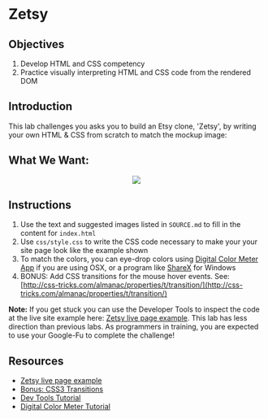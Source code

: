 # Zetsy

## Objectives

1. Develop HTML and CSS competency
2. Practice visually interpreting HTML and CSS code from the rendered DOM

## Introduction

This lab challenges you asks you to build an Etsy clone, 'Zetsy', by writing
your own HTML & CSS from scratch to match the mockup image:


## What We Want:

<p align="center">
<img src="https://curriculum-content.s3.amazonaws.com/fewds-css/fe-zetsy-complete.jpg">
</p>


## Instructions

1. Use the text and suggested images listed in `SOURCE.md` to fill in the content for `index.html`
2. Use `css/style.css` to write the CSS code necessary to make your your site page look like the example shown
3. To match the colors, you can eye-drop colors using [Digital Color Meter App](http://www.techrepublic.com/blog/apple-in-the-enterprise/discover-the-digitalcolor-meter-tool-on-your-mac/#) if you are using OSX, or a program like [ShareX](https://getsharex.com/) for Windows
4. BONUS: Add CSS transitions for the mouse hover events. See: [http://css-tricks.com/almanac/properties/t/transition/](http://css-tricks.com/almanac/properties/t/transition/)

**Note:** If you get stuck you can use the Developer Tools to inspect the code at the
live site example here: [Zetsy live page
example](http://learn-co-curriculum.github.io/fe-zetsy/). This lab has less
direction than previous labs. As programmers in training, you are expected to
use your Google-Fu to complete the challenge!

## Resources

 * [Zetsy live page example](http://learn-co-curriculum.github.io/fe-zetsy/)
 * [Bonus: CSS3 Transitions](http://css-tricks.com/almanac/properties/t/transition/)
 * [Dev Tools Tutorial](http://code.tutsplus.com/tutorials/chrome-dev-tools-markup-and-style--net-27149)
 * [Digital Color Meter Tutorial](http://www.techrepublic.com/blog/apple-in-the-enterprise/discover-the-digitalcolor-meter-tool-on-your-mac/#)
